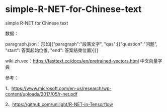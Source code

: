 # simple-R-NET-for-Chinese-text
simple R-NET for Chinese text

数据：

paragraph.json：形如[{"paragraph":"段落文字", "qas":[{"question":"问题", "start": 答案起始位置, "end": 答案结束位置}]}]

wiki.zh.vec：https://fasttext.cc/docs/en/pretrained-vectors.html 中文向量字典

 

参考：

1、https://www.microsoft.com/en-us/research/wp-content/uploads/2017/05/r-net.pdf

2、https://github.com/unilight/R-NET-in-Tensorflow
